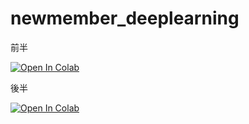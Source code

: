 # newmember_deeplearning

前半

[![Open In Colab](https://colab.research.google.com/assets/colab-badge.svg)](http://colab.research.google.com/github/kotenpan1205/newmember_deeplearning/blob/master/DeepLearning_自然言語処理編_前半.ipynb)


後半

[![Open In Colab](https://colab.research.google.com/assets/colab-badge.svg)](http://colab.research.google.com/github/kotenpan1205/newmember_deeplearning/blob/master/DeepLearning_自然言語処理編_後半.ipynb)
